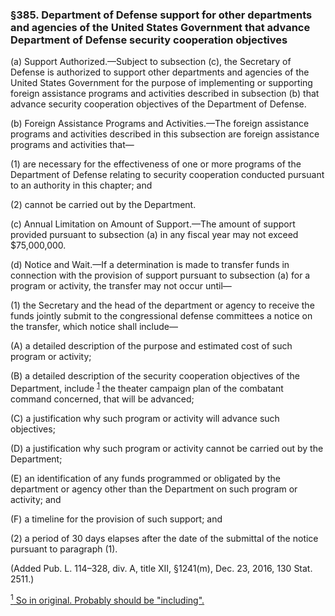 ### §385. Department of Defense support for other departments and agencies of the United States Government that advance Department of Defense security cooperation objectives ###

(a) Support Authorized.—Subject to subsection (c), the Secretary of Defense is authorized to support other departments and agencies of the United States Government for the purpose of implementing or supporting foreign assistance programs and activities described in subsection (b) that advance security cooperation objectives of the Department of Defense.

(b) Foreign Assistance Programs and Activities.—The foreign assistance programs and activities described in this subsection are foreign assistance programs and activities that—

(1) are necessary for the effectiveness of one or more programs of the Department of Defense relating to security cooperation conducted pursuant to an authority in this chapter; and

(2) cannot be carried out by the Department.

(c) Annual Limitation on Amount of Support.—The amount of support provided pursuant to subsection (a) in any fiscal year may not exceed $75,000,000.

(d) Notice and Wait.—If a determination is made to transfer funds in connection with the provision of support pursuant to subsection (a) for a program or activity, the transfer may not occur until—

(1) the Secretary and the head of the department or agency to receive the funds jointly submit to the congressional defense committees a notice on the transfer, which notice shall include—

(A) a detailed description of the purpose and estimated cost of such program or activity;

(B) a detailed description of the security cooperation objectives of the Department, include <sup><a href="#385_1_target" name="385_1">1</a></sup> the theater campaign plan of the combatant command concerned, that will be advanced;

(C) a justification why such program or activity will advance such objectives;

(D) a justification why such program or activity cannot be carried out by the Department;

(E) an identification of any funds programmed or obligated by the department or agency other than the Department on such program or activity; and

(F) a timeline for the provision of such support; and

(2) a period of 30 days elapses after the date of the submittal of the notice pursuant to paragraph (1).

(Added Pub. L. 114–328, div. A, title XII, §1241(m), Dec. 23, 2016, 130 Stat. 2511.)

[<sup>1</sup> So in original. Probably should be "including".](#385_1)